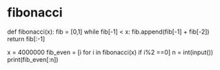 # fibonacci

def fibonacci(x):
    fib = [0,1]
    while fib[-1] < x:
        fib.append(fib[-1] + fib[-2])
    return fib[:-1]
    
x = 4000000
fib_even = [i for i in fibonacci(x) if i%2 ==0]
n = int(input())
print(fib_even[:n])
